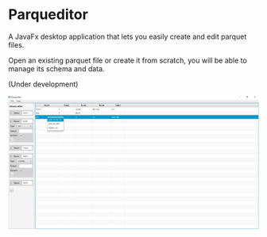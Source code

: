# Parqueditor

A JavaFx desktop application that lets you easily create and edit parquet files.

Open an existing parquet file or create it from scratch, you will be able to manage its schema and data.

(Under development)

![Parqueditor main stage](doc/main_stage.png "Parqueditor main stage")